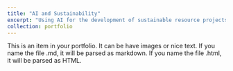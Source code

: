 ```yaml
---
title: "AI and Sustainability"
excerpt: "Using AI for the development of sustainable resource projects<br/><img src='/images/subsurface_applications.png'>"
collection: portfolio
---
```


This is an item in your portfolio. It can be have images or nice text. If you name the file .md, it will be parsed as markdown. If you name the file .html, it will be parsed as HTML. 
